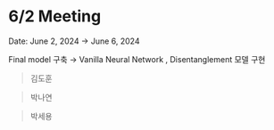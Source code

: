 # 6/2 Meeting

Date: June 2, 2024 → June 6, 2024

Final model 구축 → Vanilla Neural Network , Disentanglement 모델 구현

> 김도훈
> 

> 박나연
> 

> 박세용
>
